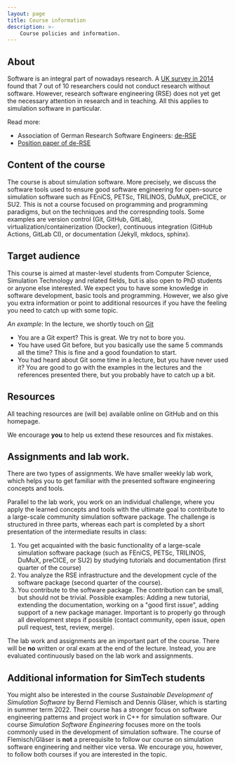 ```yaml
---
layout: page
title: Course information
description: >-
    Course policies and information.
---
```


## About


Software is an integral part of nowadays research. A [UK survey in 2014](https://zenodo.org/record/1183562#.YTHZ91uxUUE) found that 7 out of 10 researchers could not conduct research without software. However, research software engineering (RSE) does not yet get the necessary attention in research and in teaching. All this applies to simulation software in particular.

Read more:

- Association of German Research Software Engineers: [de-RSE](https://de-rse.org/en/)
- [Position paper of de-RSE](https://f1000research.com/articles/9-295/v2) 



## Content of the course

The course is about simulation software. More precisely, we discuss the software tools used to ensure good software engineering for open-source simulation software such as FEniCS, PETSc, TRILINOS, DuMuX, preCICE, or SU2. This is not a course focused on programming and programming paradigms, but on the techniques and the correspnding tools. Some examples are version control (Git, GitHub, GitLab), virtualization/containerization (Docker), continuous integration (GitHub Actions, GitLab CI), or documentation  (Jekyll, mkdocs, sphinx).

## Target audience

This course is aimed at master-level students from Computer Science, Simulation Technology and related fields, but is also open to PhD students or anyone else interested. We expect you to have some knowledge in software development, basic tools and programming. However, we also give you extra information or point to additional resources if you have the feeling you need to catch up with some topic.

*An example*: In the lecture, we shortly touch on [Git](https://git-scm.com/)

- You are a Git expert? This is great. We try not to bore you.
- You have used Git before, but you basically use the same 5 commands all the time? This is fine and a good foundation to start.
- You had heard about Git some time in a lecture, but you have never used it? You are good to go with the examples in the lectures and the references presented there, but you probably have to catch up a bit.

## Resources

All teaching resources are (will be) available online on GitHub and on this homepage.

We encourage **you** to help us extend these resources and fix mistakes.

## Assignments and lab work.

There are two types of assignments. We have smaller weekly lab work, which helps you to get familiar with the presented software engineering concepts and tools.


Parallel to the lab work, you work on an individual challenge, where you apply the learned concepts and tools with the ultimate goal to contribute to a large-scale community simulation software package. The challenge is structured in three parts, whereas each part is completed by a short presentation of the intermediate results in class:

1. You get acquainted with the basic functionality of a large-scale simulation software package (such as FEniCS, PETSc, TRILINOS, DuMuX, preCICE, or SU2) by studying tutorials and documentation (first quarter of the course)
2. You analyze the RSE infrastructure and the development cycle of the software package (second quarter of the course). 
3. You contribute to the software package. The contribution can be small, but should not be trivial. Possible examples: Adding a new tutorial, extending the documentation, working on a "good first issue", adding support of a new package manager. Important is to properly go through all development steps if possible (contact community, open issue, open pull request, test, review, merge).


The lab work and assignments are an important part of the course. There will be **no** written or oral exam at the end of the lecture. Instead, you are evaluated continuously based on the lab work and assignments.

## Additional information for SimTech students

You might also be interested in the course *Sustainable Development of Simulation Software* by Bernd Flemisch and Dennis Gläser, which is starting in summer term 2022. Their course has a stronger focus on software engineering patterns and project work in C++ for simulation software. Our course *Simulation Software Engineering* focuses more on the tools commonly used in the development of simulation software. The course of Flemisch/Gläser is **not** a prerequisite to follow our course on simulation software engineering and neither vice versa. We encourage you, however, to follow both courses if you are interested in the topic.

